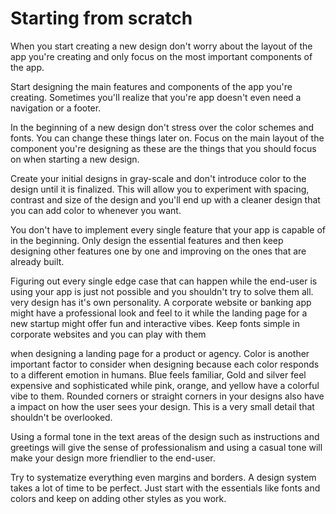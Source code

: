 # Starting from scratch

When you start creating a new design don't worry about the layout of the app you're creating and only focus on the most important components of the app.

Start designing the main features and components of the app you're creating. Sometimes you'll realize that you're app doesn't even need a navigation or a footer.

In the beginning of a new design don't stress over the color schemes and fonts. You can change these things later on. Focus on the main layout of the component you're designing as these are the things that you should focus on when starting a new design.

Create your initial designs in gray-scale and don't introduce color to the design until it is finalized. This will allow you to experiment with spacing, contrast and size of the design and you'll end up with a cleaner design that you can add color to whenever you want.

You don't have to implement every single feature that your app is capable of in the beginning. Only design the essential features and then keep designing other features one by one and improving on the ones that are already built.

Figuring out every single edge case that can happen while the end-user is using your app is just not possible and you shouldn't try to solve them all. very design has it's own personality. A corporate website or banking app might have a professional look and feel to it while the landing page for a new startup might offer fun and interactive vibes. Keep fonts simple in corporate websites and you can play with them

when designing a landing page for a product or agency. Color is another important factor to consider when designing because each color responds to a different emotion in humans. Blue feels familiar, Gold and silver feel expensive and sophisticated while pink, orange, and yellow have a colorful vibe to them. Rounded corners or straight corners in your designs also have a impact on how the user sees your design. This is a very small detail that shouldn't be overlooked.

Using a formal tone in the text areas of the design such as instructions and greetings will give the sense of professionalism and using a casual tone will make your design more friendlier to the end-user.

Try to systematize everything even margins and borders. A design system takes a lot of time to be perfect. Just start with the essentials like fonts and colors and keep on adding other styles as you work.
